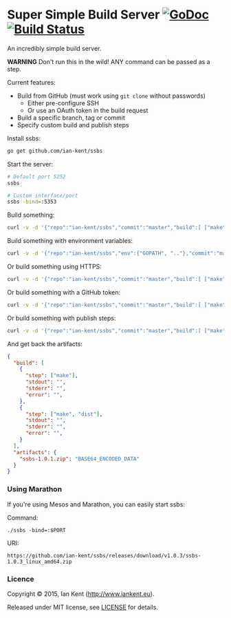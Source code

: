 Super Simple Build Server  [![GoDoc](https://godoc.org/github.com/ian-kent/ssbs?status.svg)](https://godoc.org/github.com/ian-kent/ssbs) [![Build Status](https://travis-ci.org/ian-kent/ssbs.svg?branch=master)](https://travis-ci.org/ian-kent/ssbs)
=========================

An incredibly simple build server.

**WARNING** Don't run this in the wild! ANY command can be passed as a step.

Current features:
- Build from GitHub (must work using `git clone` without passwords)
  - Either pre-configure SSH
  - Or use an OAuth token in the build request
- Build a specific branch, tag or commit
- Specify custom build and publish steps

Install ssbs:
```bash
go get github.com/ian-kent/ssbs
```

Start the server:
```bash
# Default port 5252
ssbs

# Custom interface/port
ssbs -bind=:5353
```

Build something:
```bash
curl -v -d '{"repo":"ian-kent/ssbs","commit":"master","build":[ ["make"], ["make","dist"] ], "artifacts": "ssbs-*.zip" }' http://localhost:5252/build
```

Build something with environment variables:
```bash
curl -v -d '{"repo":"ian-kent/ssbs","env":{"GOPATH", ".."},"commit":"master","build":[ ["make"], ["make","dist"] ], "artifacts": "ssbs-*.zip" }' http://localhost:5252/build
```

Or build something using HTTPS:
```bash
curl -v -d '{"repo":"ian-kent/ssbs","commit":"master","build":[ ["make"], ["make","dist"] ], "artifacts": "ssbs-*.zip", "token": "-" }' http://localhost:5252/build
```

Or build something with a GitHub token:
```bash
curl -v -d '{"repo":"ian-kent/ssbs","commit":"master","build":[ ["make"], ["make","dist"] ], "artifacts": "ssbs-*.zip", "token": "YOUR-GITHUB-TOKEN" }' http://localhost:5252/build
```

Or build something with publish steps:
```bash
curl -v -d '{"repo":"ian-kent/ssbs","commit":"master","build":[ ["make"], ["make","dist"] ], "publish":[ ["echo", "hi"] ] "artifacts": "ssbs-*.zip" }' http://localhost:5252/build
```

And get back the artifacts:
```json
{
  "build": [
    {
      "step": ["make"],
      "stdout": "",
      "stderr": "",
      "error": "",
    },
    {
      "step": ["make", "dist"],
      "stdout": "",
      "stderr": "",
      "error": "",
    }
  ],
  "artifacts": {
    "ssbs-1.0.1.zip": "BASE64_ENCODED_DATA"
  }
}
```

### Using Marathon

If you're using Mesos and Marathon, you can easily start ssbs:

Command:

`./ssbs -bind=:$PORT`

URI:

`https://github.com/ian-kent/ssbs/releases/download/v1.0.3/ssbs-1.0.3_linux_amd64.zip`

### Licence

Copyright ©‎ 2015, Ian Kent (http://www.iankent.eu).

Released under MIT license, see [LICENSE](LICENSE.md) for details.
